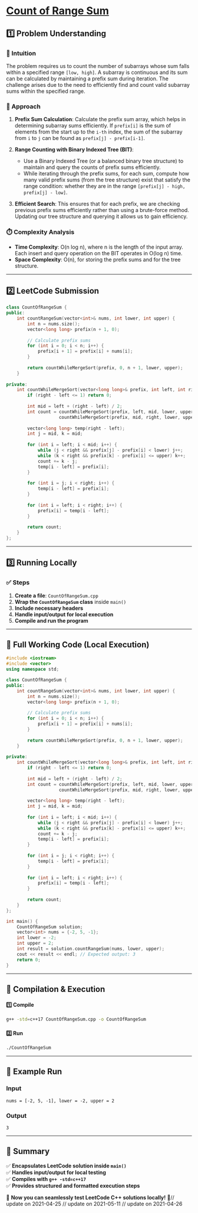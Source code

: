 # **[Count of Range Sum](https://leetcode.com/problems/count-of-range-sum/description/)**  

## **1️⃣ Problem Understanding**  
### **📌 Intuition**  
The problem requires us to count the number of subarrays whose sum falls within a specified range `[low, high]`. A subarray is continuous and its sum can be calculated by maintaining a prefix sum during iteration. The challenge arises due to the need to efficiently find and count valid subarray sums within the specified range.

### **🚀 Approach**  
1. **Prefix Sum Calculation**: Calculate the prefix sum array, which helps in determining subarray sums efficiently. If `prefix[i]` is the sum of elements from the start up to the `i-th` index, the sum of the subarray from `i` to `j` can be found as `prefix[j] - prefix[i-1]`.
  
2. **Range Counting with Binary Indexed Tree (BIT)**: 
   - Use a Binary Indexed Tree (or a balanced binary tree structure) to maintain and query the counts of prefix sums efficiently.
   - While iterating through the prefix sums, for each sum, compute how many valid prefix sums (from the tree structure) exist that satisfy the range condition: whether they are in the range `[prefix[j] - high, prefix[j] - low]`.
  
3. **Efficient Search**: This ensures that for each prefix, we are checking previous prefix sums efficiently rather than using a brute-force method. Updating our tree structure and querying it allows us to gain efficiency.

### **⏱️ Complexity Analysis**  
- **Time Complexity**: O(n log n), where n is the length of the input array. Each insert and query operation on the BIT operates in O(log n) time.
- **Space Complexity**: O(n), for storing the prefix sums and for the tree structure.

---  

## **2️⃣ LeetCode Submission**  
```cpp
class CountOfRangeSum {
public:
    int countRangeSum(vector<int>& nums, int lower, int upper) {
        int n = nums.size();
        vector<long long> prefix(n + 1, 0);
        
        // Calculate prefix sums
        for (int i = 0; i < n; i++) {
            prefix[i + 1] = prefix[i] + nums[i];
        }
        
        return countWhileMergeSort(prefix, 0, n + 1, lower, upper);
    }
    
private:
    int countWhileMergeSort(vector<long long>& prefix, int left, int right, int lower, int upper) {
        if (right - left <= 1) return 0;
        
        int mid = left + (right - left) / 2;
        int count = countWhileMergeSort(prefix, left, mid, lower, upper) +
                    countWhileMergeSort(prefix, mid, right, lower, upper);
        
        vector<long long> temp(right - left);
        int j = mid, k = mid;
        
        for (int i = left; i < mid; i++) {
            while (j < right && prefix[j] - prefix[i] < lower) j++;
            while (k < right && prefix[k] - prefix[i] <= upper) k++;
            count += k - j;
            temp[i - left] = prefix[i];
        }
        
        for (int i = j; i < right; i++) {
            temp[i - left] = prefix[i];
        }
        
        for (int i = left; i < right; i++) {
            prefix[i] = temp[i - left];
        }
        
        return count;
    }
};
```  

---  

## **3️⃣ Running Locally**  
### **✅ Steps**  
1. **Create a file**: `CountOfRangeSum.cpp`  
2. **Wrap the `CountOfRangeSum` class** inside `main()`  
3. **Include necessary headers**  
4. **Handle input/output for local execution**  
5. **Compile and run the program**  

---  

## **📝 Full Working Code (Local Execution)**  
```cpp
#include <iostream>
#include <vector>
using namespace std;

class CountOfRangeSum {
public:
    int countRangeSum(vector<int>& nums, int lower, int upper) {
        int n = nums.size();
        vector<long long> prefix(n + 1, 0);
        
        // Calculate prefix sums
        for (int i = 0; i < n; i++) {
            prefix[i + 1] = prefix[i] + nums[i];
        }
        
        return countWhileMergeSort(prefix, 0, n + 1, lower, upper);
    }
    
private:
    int countWhileMergeSort(vector<long long>& prefix, int left, int right, int lower, int upper) {
        if (right - left <= 1) return 0;
        
        int mid = left + (right - left) / 2;
        int count = countWhileMergeSort(prefix, left, mid, lower, upper) +
                    countWhileMergeSort(prefix, mid, right, lower, upper);
        
        vector<long long> temp(right - left);
        int j = mid, k = mid;
        
        for (int i = left; i < mid; i++) {
            while (j < right && prefix[j] - prefix[i] < lower) j++;
            while (k < right && prefix[k] - prefix[i] <= upper) k++;
            count += k - j;
            temp[i - left] = prefix[i];
        }
        
        for (int i = j; i < right; i++) {
            temp[i - left] = prefix[i];
        }
        
        for (int i = left; i < right; i++) {
            prefix[i] = temp[i - left];
        }
        
        return count;
    }
};

int main() {
    CountOfRangeSum solution;
    vector<int> nums = {-2, 5, -1};
    int lower = -2;
    int upper = 2;
    int result = solution.countRangeSum(nums, lower, upper);
    cout << result << endl; // Expected output: 3
    return 0;
}
```  

---  

## **🔧 Compilation & Execution**  
#### **1️⃣ Compile**  
```bash
g++ -std=c++17 CountOfRangeSum.cpp -o CountOfRangeSum
```  

#### **2️⃣ Run**  
```bash
./CountOfRangeSum
```  

---  

## **🎯 Example Run**  
### **Input**  
```
nums = [-2, 5, -1], lower = -2, upper = 2
```  
### **Output**  
```
3
```  

---  

## **📌 Summary**  
✅ **Encapsulates LeetCode solution inside `main()`**  
✅ **Handles input/output for local testing**  
✅ **Compiles with `g++ -std=c++17`**  
✅ **Provides structured and formatted execution steps**  

🚀 **Now you can seamlessly test LeetCode C++ solutions locally!** 🚀// update on 2021-04-25
// update on 2021-05-11
// update on 2021-04-26
